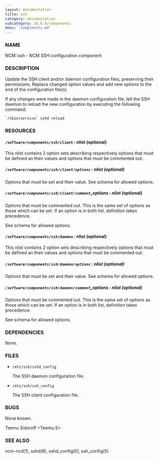```yaml
---
layout: documentation
title: ssh
category: documentation
subcategory: 14.6.0/components
menu: 'components.md'
---
```

### NAME

NCM::ssh - NCM SSH configuration component

### DESCRIPTION

Update the SSH client and/or daemon configuration files, preserving their
permissions. Replace changed option values and add new options to the end of the
configuration file(s).

If any changes were made in the daemon configuration file, tell the SSH daemon to
reload the new configuration by executing the following command:

    `/sbin/service` sshd reload

### RESOURCES

#### `/software/components/ssh/client` : nlist (optional)

This nlist contains 2 option sets describing respectively options that must be defined
an their values and options that must be commented out.

##### `/software/components/ssh/client/options` : nlist (optional)

Options that must be set and their value. See schema for allowed options.

##### `/software/components/ssh/client/comment`\_options : nlist (optional)

Options that must be commented out. This is the same set of options as those which can be
set. If an option is in both list, definition takes precedence.

See schema for allowed options.

#### `/software/components/ssh/daemon` : nlist (optional)

This nlist contains 2 option sets describing respectively options that must be defined
an their values and options that must be commented out.

##### `/software/components/ssh/daemon/options` : nlist (optional)

Options that must be set and their value. See schema for allowed options.

##### `/software/components/ssh/daemon/comment`\_options : nlist (optional)

Options that must be commented out. This is the same set of options as those which can be
set. If an option is in both list, definition takes precedence.

See schema for allowed options.

### DEPENDENCIES

None.

### FILES

- `/etc/ssh/sshd_config`

    The SSH daemon configuration file.

- `/etc/ssh/ssh_config`

    The SSH client configuration file.

### BUGS

None known.

Teemu Sidoroff &lt;Teemu.S&gt;

### SEE ALSO

ncm-ncd(1), sshd(8), sshd\_config(5), ssh\_config(5)
